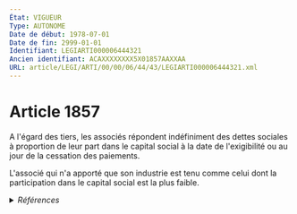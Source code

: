 ```yaml
---
État: VIGUEUR
Type: AUTONOME
Date de début: 1978-07-01
Date de fin: 2999-01-01
Identifiant: LEGIARTI000006444321
Ancien identifiant: ACAXXXXXXXX5X01857AAXXAA
URL: article/LEGI/ARTI/00/00/06/44/43/LEGIARTI000006444321.xml
---
```


<h1>Article 1857</h1>

A l'égard des tiers, les associés répondent indéfiniment des dettes sociales à
proportion de leur part dans le capital social à la date de l'exigibilité ou au
jour de la cessation des paiements.<br />

L'associé qui n'a apporté que son industrie est tenu comme celui dont la
participation dans le capital social est la plus faible.


<details>
  <summary><em>Références</em></summary>

  <h2>Articles faisant référence à l'article</h2>
  
  <ul>
    <li>
      <a href="https://legal.tricoteuses.fr//redirection/LEGIARTI000006825462?vers=git&vers=legifrance">Code de la construction et de l'habitation - article L443-6-7 AUTONOME VIGUEUR, en vigueur depuis le 2006-07-16</a> CITATION source
    </li>
    <li>
      <a href="https://legal.tricoteuses.fr//redirection/LEGIARTI000006305608?vers=git&vers=legifrance">Loi n° 86-18 du 6 janvier 1986 relative aux sociétés d'attribution d'immeubles en jouissance à temps partagé - article 4 AUTONOME VIGUEUR, en vigueur depuis le 1986-01-08</a> TXT_ASSOCIE cible
    </li>
    <li>
      <a href="https://legal.tricoteuses.fr//redirection/LEGIARTI000006305608?vers=git&vers=legifrance">Loi n° 86-18 du 6 janvier 1986 relative aux sociétés d'attribution d'immeubles en jouissance à temps partagé - article 4 AUTONOME VIGUEUR, en vigueur depuis le 1986-01-08</a> CITATION source
    </li>
    <li>
      <a href="https://legal.tricoteuses.fr//redirection/LEGIARTI000006913206?vers=git&vers=legifrance">Code de la santé publique - article R4131-18 AUTONOME VIGUEUR, en vigueur depuis le 2004-08-08</a> CITATION source
    </li>
    <li>
      <a href="https://legal.tricoteuses.fr//redirection/LEGIARTI000028778402?vers=git&vers=legifrance">Code de la construction et de l'habitation - article L200-5 AUTONOME VIGUEUR, en vigueur depuis le 2014-03-27</a> CITATION source
    </li>
    <li>
      <a href="https://legal.tricoteuses.fr//redirection/LEGIARTI000006825469?vers=git&vers=legifrance">Code de la construction et de l'habitation - article L443-7-1 AUTONOME ABROGE, en vigueur du 2000-12-14 au 2006-07-16</a> CITATION source
    </li>
    <li>
      <a href="https://legal.tricoteuses.fr//redirection/LEGIARTI000006334525?vers=git&vers=legifrance">Décret n°65-920 du 2 novembre 1965 relatif aux sociétés coopératives entre médecins - article 9 AUTONOME ABROGE, en vigueur du 1978-07-07 au 2004-08-08</a> CITATION source
    </li>
  </ul>
  
  <h2>Textes faisant référence à l'article</h2>
  
  <ul>
    <li>
      <a href="https://legal.tricoteuses.fr//redirection/JORFTEXT000000886567?vers=git&vers=legifrance">Loi n°78-9 du 4 janvier 1978 MODIFIANT LE TITRE IX DU LIVRE III DU CODE CIVIL</a> CREATION cible
    </li>
  </ul>
  
  <h2>Références faites par l'article</h2>
  
  <ul>
    <li>
      1965-11-02 CITATION cible <a href="https://legal.tricoteuses.fr//redirection/LEGIARTI000006334525?vers=git&vers=legifrance">Décret n°65-920 du 2 novembre 1965 relatif aux sociétés coopératives entre médecins - article 9 AUTONOME ABROGE, en vigueur du 1978-07-07 au 2004-08-08</a>
    </li>
    <li>
      1978-01-04 CREATION source <a href="https://legal.tricoteuses.fr//redirection/JORFTEXT000000886567?vers=git&vers=legifrance">Loi n°78-9 du 4 janvier 1978 MODIFIANT LE TITRE IX DU LIVRE III DU CODE CIVIL</a>
    </li>
    <li>
      1986-01-06 TXT_ASSOCIE source <a href="https://legal.tricoteuses.fr//redirection/LEGIARTI000006305608?vers=git&vers=legifrance">Loi n° 86-18 du 6 janvier 1986 relative aux sociétés d'attribution d'immeubles en jouissance à temps partagé - article 4 AUTONOME VIGUEUR, en vigueur depuis le 1986-01-08</a>
    </li>
    <li>
      1986-01-06 CITATION cible <a href="https://legal.tricoteuses.fr//redirection/LEGIARTI000006305608?vers=git&vers=legifrance">Loi n° 86-18 du 6 janvier 1986 relative aux sociétés d'attribution d'immeubles en jouissance à temps partagé - article 4 AUTONOME VIGUEUR, en vigueur depuis le 1986-01-08</a>
    </li>
    <li>
      2999-01-01 CITATION cible <a href="https://legal.tricoteuses.fr//redirection/LEGIARTI000028778402?vers=git&vers=legifrance">Code de la construction et de l'habitation - article L200-5 AUTONOME VIGUEUR, en vigueur depuis le 2014-03-27</a>
    </li>
    <li>
      2999-01-01 CITATION cible <a href="https://legal.tricoteuses.fr//redirection/LEGIARTI000006825462?vers=git&vers=legifrance">Code de la construction et de l'habitation - article L443-6-7 AUTONOME VIGUEUR, en vigueur depuis le 2006-07-16</a>
    </li>
    <li>
      2999-01-01 CITATION cible <a href="https://legal.tricoteuses.fr//redirection/LEGIARTI000006825469?vers=git&vers=legifrance">Code de la construction et de l'habitation - article L443-7-1 AUTONOME ABROGE, en vigueur du 2000-12-14 au 2006-07-16</a>
    </li>
    <li>
      2999-01-01 CITATION cible <a href="https://legal.tricoteuses.fr//redirection/LEGIARTI000006913206?vers=git&vers=legifrance">Code de la santé publique - article R4131-18 AUTONOME VIGUEUR, en vigueur depuis le 2004-08-08</a>
    </li>
  </ul>
</details>
